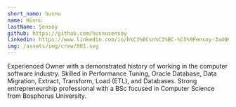 ```yaml
---
short_name: husnu
name: Hüsnü
lastName: Şensoy
github: https://github.com/husnusensoy
linkedin: https://www.linkedin.com/in/h%C3%BCsn%C3%BC-%C5%9Fensoy-3a406313/
img: /assets/img/crew/001.svg
---
```


Experienced Owner with a demonstrated history of working in the
computer software industry. Skilled in Performance Tuning, Oracle Database, Data
Migration, Extract, Transform, Load (ETL), and Databases. Strong
entrepreneurship professional with a BSc focused in Computer Science from
Bosphorus University.
